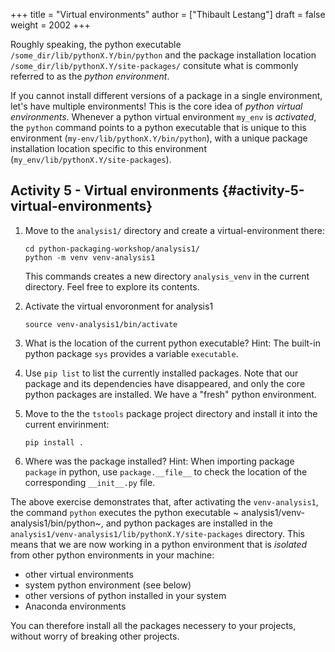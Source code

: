 +++
title = "Virtual environments"
author = ["Thibault Lestang"]
draft = false
weight = 2002
+++

Roughly speaking, the python executable `/some_dir/lib/pythonX.Y/bin/python`
and the package installation location `/some_dir/lib/pythonX.Y/site-packages/`
consitute what is commonly referred to as the _python environment_.

If you cannot install different versions of a package in a single environment,
let's have multiple environments! This is the core idea of _python virtual environments_.
Whenever a python virtual environment `my_env` is _activated_, the `python` command points to a
python executable that is unique to this environment (`my-env/lib/pythonX.Y/bin/python`), with a unique package installation location
specific to this environment (`my_env/lib/pythonX.Y/site-packages`).


## Activity 5 - Virtual environments {#activity-5-virtual-environments}

1.  Move to the `analysis1/` directory and create a virtual-environment there:

    ```shell
    cd python-packaging-workshop/analysis1/
    python -m venv venv-analysis1
    ```

    This commands creates a new directory `analysis_venv` in the current directory.
    Feel free to explore its contents.

2.  Activate the virtual envoronment for analysis1

    ```shell
    source venv-analysis1/bin/activate
    ```

3.  What is the location of the current python executable?
    Hint: The built-in python package `sys` provides a variable `executable`.

4.  Use `pip list` to list the currently installed packages.
    Note that our package and its dependencies have disappeared, and only
    the core python packages are installed. We have a "fresh" python environment.

5.  Move to the the `tstools` package project directory and install it into the
    current envirinment:

    ```shell
    pip install .
    ```

6.  Where was the package installed?
    Hint: When importing package `package` in python, use `package.__file__`
    to check the location of the corresponding `__init__.py` file.

The above exercise demonstrates that, after activating the `venv-analysis1`, the command `python`
executes the python executable ~ analysis1/venv-analysis1/bin/python~, and python packages are installed
in the `analysis1/venv-analysis1/lib/pythonX.Y/site-packages` directory.
This means that we are now working in a python environment that is _isolated_ from other python environments
in your machine:

-   other virtual environments
-   system python environment (see below)
-   other versions of python installed in your system
-   Anaconda environments

You can therefore install all the packages necessery to your projects, without worry of breaking
other projects.
